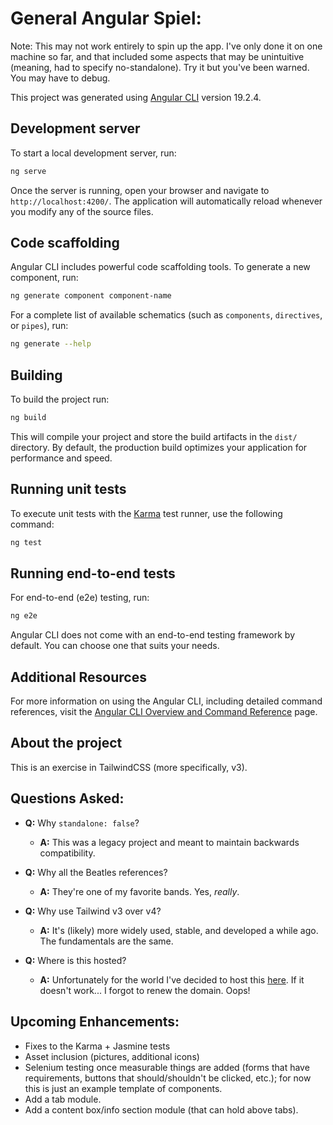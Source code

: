 # General Angular Spiel:
Note: 
This may not work entirely to spin up the app.
I've only done it on one machine so far, and that included some aspects that may be unintuitive (meaning, had to specify no-standalone). Try it but you've been warned. You may have to debug.

This project was generated using [Angular CLI](https://github.com/angular/angular-cli) version 19.2.4.

## Development server

To start a local development server, run:

```bash
ng serve
```

Once the server is running, open your browser and navigate to `http://localhost:4200/`. The application will automatically reload whenever you modify any of the source files.

## Code scaffolding

Angular CLI includes powerful code scaffolding tools. To generate a new component, run:

```bash
ng generate component component-name
```

For a complete list of available schematics (such as `components`, `directives`, or `pipes`), run:

```bash
ng generate --help
```

## Building

To build the project run:

```bash
ng build
```

This will compile your project and store the build artifacts in the `dist/` directory. By default, the production build optimizes your application for performance and speed.

## Running unit tests

To execute unit tests with the [Karma](https://karma-runner.github.io) test runner, use the following command:

```bash
ng test
```

## Running end-to-end tests

For end-to-end (e2e) testing, run:

```bash
ng e2e
```

Angular CLI does not come with an end-to-end testing framework by default. You can choose one that suits your needs.

## Additional Resources

For more information on using the Angular CLI, including detailed command references, visit the [Angular CLI Overview and Command Reference](https://angular.dev/tools/cli) page.

## About the project
This is an exercise in TailwindCSS (more specifically, v3).

## Questions Asked:
- **Q:** Why `standalone: false`?
  - **A:** This was a legacy project and meant to maintain backwards compatibility.

- **Q:** Why all the Beatles references?
  - **A:** They're one of my favorite bands. Yes, *really*.

- **Q:** Why use Tailwind v3 over v4?
  - **A:** It's (likely) more widely used, stable, and developed a while ago. The fundamentals are the same.

- **Q:** Where is this hosted?
  - **A:** Unfortunately for the world I've decided to host this [here](https://wendytygrett.me). If it doesn't work... I forgot to renew the domain. Oops!

## Upcoming Enhancements:
- Fixes to the Karma + Jasmine tests
- Asset inclusion (pictures, additional icons)
- Selenium testing once measurable things are added (forms that have requirements, buttons that should/shouldn't be clicked, etc.); for now this is just an example template of components.
- Add a tab module.
- Add a content box/info section module (that can hold above tabs).